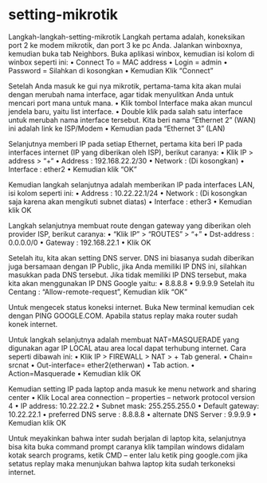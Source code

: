 # setting-mikrotik
Langkah-langkah-setting-mikrotik
Langkah pertama adalah, koneksikan port 2 ke modem mikrotik, dan port 3 ke pc Anda. Jalankan winboxnya, kemudian buka tab Neighbors. Buka aplikasi winbox, kemudian isi kolom di winbox seperti ini: • Connect To = MAC address • Login = admin • Password = Silahkan di kosongkan • Kemudian Klik “Connect”

Setelah Anda masuk ke gui nya mikrotik, pertama-tama kita akan mulai dengan merubah nama interface, agar tidak menyulitkan Anda untuk mencari port mana untuk mana. • Klik tombol Interface maka akan muncul jendela baru, yaitu list interface. • Double klik pada salah satu interface untuk merubah nama interface tersebut. Kita beri nama “Ethernet 2” (WAN) ini adalah link ke ISP/Modem • Kemudian pada “Ethernet 3” (LAN)

Selanjutnya memberi IP pada setiap Ethernet, pertama kita beri IP pada interfaces internet (IP yang diberikan oleh ISP), berikut caranya: • Klik IP > address > “+“ • Address : 192.168.22.2/30 • Network : (Di kosongkan) • Interface : ether2 • Kemudian klik “OK”

Kemudian langkah selanjutnya adalah memberikan IP pada interfaces LAN, isi kolom seperti ini: • Address : 10.22.22.1/24 • Network : (Di kosongkan saja karena akan mengikuti subnet diatas) • Interface : ether3 • Kemudian klik OK

Langkah selanjutnya membuat route dengan gateway yang diberikan oleh provider ISP, berikut caranya: • “Klik IP” > “ROUTES” > “+” • Dst-address : 0.0.0.0/0 • Gateway : 192.168.22.1 • Klik OK

Setelah itu, kita akan setting DNS server. DNS ini biasanya sudah diberikan juga bersamaan dengan IP Public, jika Anda memiliki IP DNS ini, silahkan masukkan pada DNS tersebut. Jika tidak memiliki IP DNS tersebut, maka kita akan menggunakan IP DNS Google yaitu: • 8.8.8.8 • 9.9.9.9 Setelah itu Centang : “Allow-remote-request”, Kemudian klik “OK”

Untuk mengecek status koneksi internet. Buka New terminal kemudian cek dengan PING GOOGLE.COM. Apabila status replay maka router sudah konek internet.

Untuk langkah selanjutnya adalah membuat NAT=MASQUERADE yang digunakan agar IP LOCAL atau area local dapat terhubung internet. Cara seperti dibawah ini: • Klik IP > FIREWALL > NAT > + Tab general. • Chain= srcnat • Out-interface= ether2(etherwan) • Tab action. • Action=Masquerade • Kemudian klik OK

Kemudian setting IP pada laptop anda masuk ke menu network and sharing center • Klik Local area connection – properties – network protocol version 4 • IP address: 10.22.22.2 • Subnet mask: 255.255.255.0 • Default gateway: 10.22.22.1 • preferred DNS serve : 8.8.8.8 • alternate DNS Server : 9.9.9.9 • Kemudian klik OK

Untuk meyakinkan bahwa inter sudah berjalan di laptop kita, selanjutnya bisa kita buka command prompt caranya klik tampilan windows didalam kotak search programs, ketik CMD – enter lalu ketik ping google.com jika setatus replay maka menunjukan bahwa laptop kita sudah terkoneksi internet.
